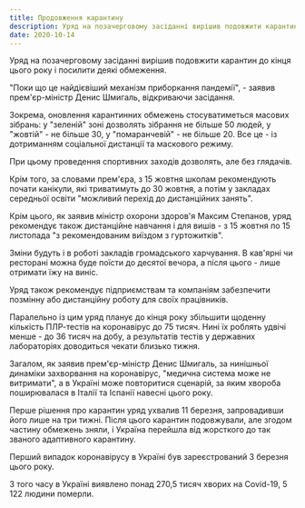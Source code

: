 ```yaml
---
title: Продовження карантину
description: Уряд на позачерговому засіданні вирішив подовжити карантин до кінця цього року і посилити деякі обмеження.
date: 2020-10-14
---
```


Уряд на позачерговому засіданні вирішив подовжити карантин до кінця цього року і посилити деякі обмеження.

"Поки що це найдієвіший механізм приборкання пандемії", - заявив прем'єр-міністр Денис Шмигаль, відкриваючи засідання.

Зокрема, оновлення карантинних обмежень стосуватиметься масових зібрань: у "зеленій" зоні дозволять зібрання не більше 50 людей, у "жовтій" - не більше 30, у "помаранчевій" - не більше 20. Все це - із дотриманням соціальної дистанції та маскового режиму.

При цьому проведення спортивних заходів дозволять, але без глядачів.

Крім того, за словами прем'єра, з 15 жовтня школам рекомендують почати канікули, які триватимуть до 30 жовтня, а потім у закладах середньої освіти "можливий перехід до дистанційних занять".

Крім цього, як заявив міністр охорони здоров'я Максим Степанов, уряд рекомендує також дистанційне навчання і для вишів - з 15 жовтня по 15 листопада "з рекомендованим виїздом з гуртожитків".

Зміни будуть і в роботі закладів громадського харчування. В кав'ярні чи ресторані можна буде поїсти до десятої вечора, а після цього - лише отримати їжу на виніс.

Уряд також рекомендує підприємствам та компаніям забезпечити позмінну або дистанційну роботу для своїх працівників.

Паралельно із цим уряд планує до кінця року збільшити щоденну кількість ПЛР-тестів на коронавірус до 75 тисяч. Нині їх роблять удвічі менше - до 36 тисяч на добу, а результатів тестів у державних лабораторіях доводиться чекати близько тижня.

Загалом, як заявив прем'єр-міністр Денис Шмигаль, за нинішньої динаміки захворвання на коронавірус, "медична система може не витримати", а в Україні може повторитися сценарій, за яким хвороба поширювалася в Італії та Іспанії навесні цього року.

Перше рішення про карантин уряд ухвалив 11 березня, запровадивши його лише на три тижні. Після цього карантин подовжували, але згодом частину обмежень зняли, і Україна перейшла від жорсткого до так званого адаптивного карантину.

Перший випадок коронавірусу в Україні був зареєстрований 3 березня цього року.

З того часу в Україні виявлено понад 270,5 тисяч хворих на Covid-19, 5 122 людини померли. 

 

